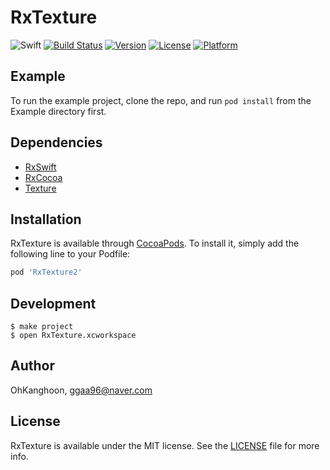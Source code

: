 # RxTexture

![Swift](https://img.shields.io/badge/Swift-5.1-orange.svg)
[![Build Status](https://github.com/OhKanghoon/RxTexture/workflows/CI/badge.svg)](https://github.com/OhKanghoon/RxTexture/actions)
[![Version](https://img.shields.io/cocoapods/v/RxTexture2.svg?style=flat)](https://cocoapods.org/pods/RxTexture2)
[![License](https://img.shields.io/cocoapods/l/RxTexture2.svg?style=flat)](https://cocoapods.org/pods/RxTexture2)
[![Platform](https://img.shields.io/cocoapods/p/RxTexture2.svg?style=flat)](https://cocoapods.org/pods/RxTexture2)

## Example

To run the example project, clone the repo, and run `pod install` from the Example directory first.

## Dependencies
- [RxSwift](https://github.com/ReactiveX/RxSwift)
- [RxCocoa](https://github.com/ReactiveX/RxSwift)
- [Texture](https://github.com/TextureGroup/Texture)

## Installation

RxTexture is available through [CocoaPods](https://cocoapods.org). To install
it, simply add the following line to your Podfile:

```ruby
pod 'RxTexture2'
```

## Development

```console
$ make project
$ open RxTexture.xcworkspace
```

## Author

OhKanghoon, ggaa96@naver.com

## License

RxTexture is available under the MIT license. See the [LICENSE](LICENSE) file for more info.
